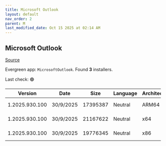 ```yaml
---
title: Microsoft Outlook
layout: default
nav_order: 2
parent: M
last_modified_date: Oct 15 2025 at 02:14 AM
---
```


## Microsoft Outlook

[Source](https://learn.microsoft.com/en-us/microsoft-365-apps/outlook/get-started/deployment-new-outlook)

Evergreen app: `MicrosoftOutlook`. Found **3** installers.

Last check: 🟢

| Version        | Date      | Size     | Language | Architecture | Type | URI                                                                                                                                                                                                                              |
| -------------- | --------- | -------- | -------- | ------------ | ---- | -------------------------------------------------------------------------------------------------------------------------------------------------------------------------------------------------------------------------------- |
| 1.2025.930.100 | 30/9/2025 | 17395387 | Neutral  | ARM64        | msix | [https://res.cdn.office.net/nativehost/5mttl/installer/v2/1.2025.930.100/Microsoft.OutlookForWindows_arm64.msix](https://res.cdn.office.net/nativehost/5mttl/installer/v2/1.2025.930.100/Microsoft.OutlookForWindows_arm64.msix) |
| 1.2025.930.100 | 30/9/2025 | 21167622 | Neutral  | x64          | msix | [https://res.cdn.office.net/nativehost/5mttl/installer/v2/1.2025.930.100/Microsoft.OutlookForWindows_x64.msix](https://res.cdn.office.net/nativehost/5mttl/installer/v2/1.2025.930.100/Microsoft.OutlookForWindows_x64.msix)     |
| 1.2025.930.100 | 30/9/2025 | 19776345 | Neutral  | x86          | msix | [https://res.cdn.office.net/nativehost/5mttl/installer/v2/1.2025.930.100/Microsoft.OutlookForWindows_x86.msix](https://res.cdn.office.net/nativehost/5mttl/installer/v2/1.2025.930.100/Microsoft.OutlookForWindows_x86.msix)     |
